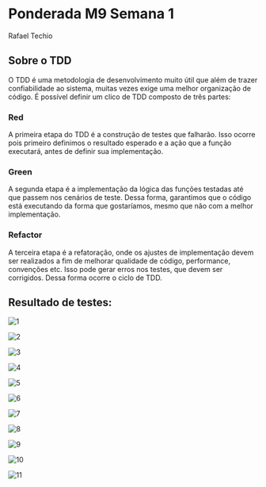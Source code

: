 # Ponderada M9 Semana 1
Rafael Techio

## Sobre o TDD

O TDD é uma metodologia de desenvolvimento muito útil que além de trazer confiabilidade ao sistema, muitas vezes exige uma melhor organização de código. É possível definir um clico de TDD composto de três partes:

### Red

 A primeira etapa do TDD é a construção de testes que falharão.  Isso ocorre pois primeiro definimos o resultado esperado e a ação que a função executará, antes de  definir sua implementação.

 ### Green

 A segunda etapa é a implementação da lógica das funções testadas até que passem nos cenários de teste. Dessa forma, garantimos que o código está executando da forma que gostaríamos, mesmo que não com a melhor implementação.

 ### Refactor

 A terceira etapa é a refatoração, onde os ajustes de implementação devem ser realizados a fim de melhorar qualidade de código, performance, convenções etc. Isso pode gerar erros nos testes, que devem ser corrigidos. Dessa forma ocorre o ciclo de TDD.


## Resultado de testes:

![1](./prints/1.png)


![2](./prints/2.png)


![3](./prints/3.png)


![4](./prints/4.png)


![5](./prints/5.png)


![6](./prints/6.png)


![7](./prints/7.png)


![8](./prints/8.png)


![9](./prints/9.png)


![10](./prints/10.png)


![11](./prints/11.png)
